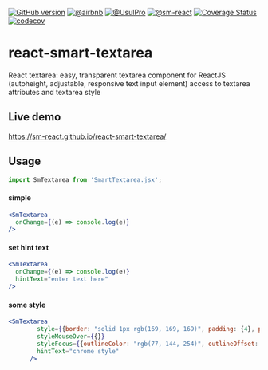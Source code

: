 [![GitHub version](https://badge.fury.io/gh/sm-react%2Freact-smart-textarea.svg)](https://badge.fury.io/gh/sm-react%2Freact-smart-textarea)
[![@airbnb](https://img.shields.io/badge/code%20style-Airbnb-brightgreen.svg)](https://github.com/airbnb/javascript)
[![@UsulPro](https://img.shields.io/badge/github-UsulPro-blue.svg)](https://github.com/UsulPro)
[![@sm-react](https://img.shields.io/badge/github-smARTLight-red.svg)](https://github.com/sm-react)
[![Coverage Status](https://coveralls.io/repos/github/sm-react/react-smart-textarea/badge.svg?branch=master)](https://coveralls.io/github/sm-react/react-smart-textarea?branch=master)
[![codecov](https://codecov.io/gh/sm-react/react-smart-textarea/branch/master/graph/badge.svg)](https://codecov.io/gh/sm-react/react-smart-textarea)

# react-smart-textarea
React textarea: easy, transparent textarea component for ReactJS (autoheight, adjustable, responsive text input element) access to textarea attributes and textarea style

## Live demo
https://sm-react.github.io/react-smart-textarea/

## Usage
~~~jsx
import SmTextarea from 'SmartTextarea.jsx';
~~~
#### simple
~~~jsx
<SmTextarea 
  onChange={(e) => console.log(e)}
/>
~~~

#### set hint text
~~~jsx
<SmTextarea
  onChange={(e) => console.log(e)} 
  hintText="enter text here"
/>
~~~

#### some style
~~~jsx
<SmTextarea
        style={{border: "solid 1px rgb(169, 169, 169)", padding: {4}, paddingLeft: {8}, …}}
        styleMouseOver={{}}
        styleFocus={{outlineColor: "rgb(77, 144, 254)", outlineOffset: {-2}, outlineStyle: "auto", …}}
        hintText="chrome style"
      />
~~~